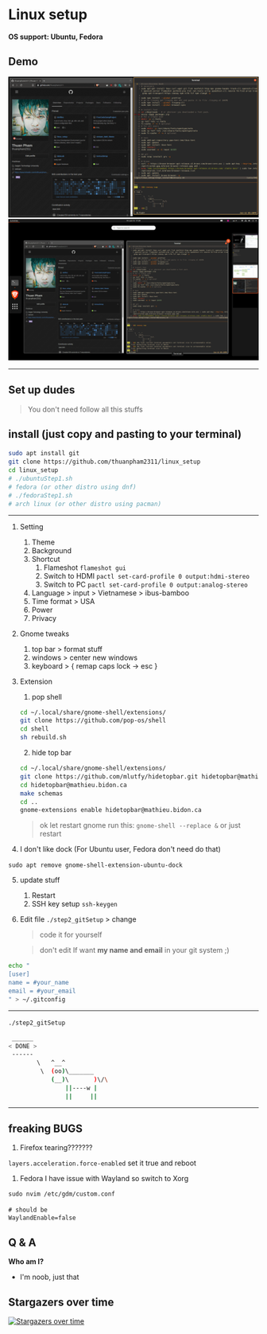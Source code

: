 # Linux setup

**OS support: Ubuntu, Fedora**

## Demo

![](./img/linuxSetup1.png)
![](./img/linuxSetup2.png)

---

## Set up dudes

> You don't need follow all this stuffs

## install (just copy and pasting to your terminal)

```bash
sudo apt install git
git clone https://github.com/thuanpham2311/linux_setup
cd linux_setup
# ./ubuntuStep1.sh
# fedora (or other distro using dnf)
# ./fedoraStep1.sh
# arch linux (or other distro using pacman)
```

---

1.  Setting

    1. Theme
    2. Background
    3. Shortcut
       1. Flameshot `flameshot gui`
       2. Switch to HDMI `pactl set-card-profile 0 output:hdmi-stereo`
       3. Switch to PC `pactl set-card-profile 0 output:analog-stereo`
    4. Language > input > Vietnamese > ibus-bamboo
    5. Time format > USA
    6. Power
    7. Privacy

2.  Gnome tweaks

    1. top bar > format stuff
    2. windows > center new windows
    3. keyboard > { remap caps lock -> esc }

3.  Extension

    1. pop shell

    ```bash
    cd ~/.local/share/gnome-shell/extensions/
    git clone https://github.com/pop-os/shell
    cd shell
    sh rebuild.sh
    ```

    2. hide top bar

    ```bash
    cd ~/.local/share/gnome-shell/extensions/
    git clone https://github.com/mlutfy/hidetopbar.git hidetopbar@mathieu.bidon.ca
    cd hidetopbar@mathieu.bidon.ca
    make schemas
    cd ..
    gnome-extensions enable hidetopbar@mathieu.bidon.ca
    ```

    > ok let restart gnome run this: `gnome-shell --replace &`
    > or just restart

4.  I don't like dock (For Ubuntu user, Fedora don't need do that)

`sudo apt remove gnome-shell-extension-ubuntu-dock`

5.  update stuff

    1. Restart
    2. SSH key setup
       `ssh-keygen`

6.  Edit file `./step2_gitSetup` > change

    > code it for yourself

    > don't edit If want **my name and email** in your git system ;)

```bash
echo "
[user]
name = #your_name
email = #your_email
" > ~/.gitconfig
```

---

`./step2_gitSetup`

```bash
 ______
< DONE >
 ------
        \   ^__^
         \  (oo)\_______
            (__)\       )\/\
                ||----w |
                ||     ||
```

---

## freaking BUGS

1. Firefox tearing???????

`layers.acceleration.force-enabled` set it true and reboot

1. Fedora I have issue with Wayland so switch to Xorg

```
sudo nvim /etc/gdm/custom.conf

# should be
WaylandEnable=false
```

## Q & A

**Who am I?**

- I'm noob, just that

## Stargazers over time

[![Stargazers over time](https://starchart.cc/thuanpham2311/linux_setup.svg)](https://starchart.cc/thuanpham2311/linux_setup)
